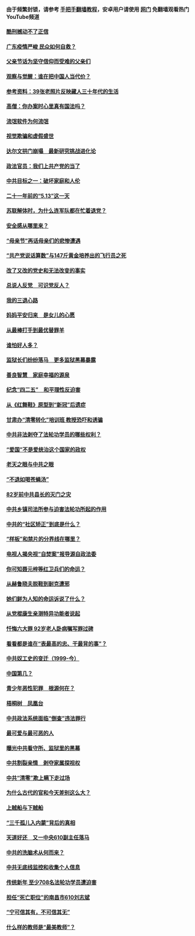 #### 由于频繁封锁，请参考 [手把手翻墙教程](https://github.com/gfw-breaker/guides/wiki/)，安卓用户请使用 [网门](https://github.com/gfw-breaker/nogfw/blob/master/dl.md?t=06252300) 免翻墙观看热门YouTube频道 

#### [酷刑撼动不了正信](../pages/19/427414.md?t=06252300) 

#### [广东疫情严峻 民众如何自救？](../pages/19/427311.md?t=06252300) 

#### [父亲节话为坚守信仰而受难的父亲们](../pages/19/427033.md?t=06252300) 

#### [观察与觉醒：谁在把中国人当代价？](../pages/19/426987.md?t=06252300) 

#### [参考资料：39张老照片反映藏人三十年代的生活](../pages/19/426471.md?t=06252300) 

#### [高僧：你办案时心里真有国法吗？](../pages/19/426530.md?t=06252300) 

#### [流氓软件为何流氓](../pages/19/426531.md?t=06252300) 

#### [视觉欺骗和虚假盛世](../pages/19/426443.md?t=06252300) 

#### [达尔文拱门崩塌　最新研究挑战进化论](../pages/19/426009.md?t=06252300) 

#### [政法官员：我们上共产党的当了](../pages/19/425351.md?t=06252300) 

#### [中共目标之一：破坏家庭和人伦](../pages/19/424454.md?t=06252300) 

#### [二十一年前的“5.13”这一天](../pages/19/424814.md?t=06252300) 

#### [苏联解体时，为什么连军队都在忙着退党？](../pages/19/424335.md?t=06252300) 

#### [安全感从哪里来？](../pages/19/424336.md?t=06252300) 

#### [“母亲节”再话母亲们的悲惨遭遇](../pages/19/424234.md?t=06252300) 

#### [“共产党说话算数”与147斤黄金培养出的飞行员之死](../pages/19/424115.md?t=06252300) 

#### [改了又改的党史和无法改变的事实](../pages/19/424037.md?t=06252300) 

#### [总说人反党　可识党反人？](../pages/19/423820.md?t=06252300) 

#### [我的三退心路](../pages/19/423876.md?t=06252300) 

#### [妈妈平安归来　是女儿的心愿](../pages/19/423947.md?t=06252300) 

#### [从最棒打手到最优替罪羊](../pages/19/423819.md?t=06252300) 

#### [谁怕好人多？](../pages/19/423774.md?t=06252300) 

#### [监狱长们纷纷落马　更多监狱黑幕暴露](../pages/19/423787.md?t=06252300) 

#### [善良智慧　家庭幸福的源泉](../pages/19/423632.md?t=06252300) 

#### [纪念“四二五”　和平理性反迫害](../pages/19/423660.md?t=06252300) 

#### [从《红舞鞋》原型到“新冠”后遗症](../pages/19/423509.md?t=06252300) 

#### [甘肃办“清零转化”培训班 教授恐吓和诱骗](../pages/19/423498.md?t=06252300) 

#### [中共非法剥夺了法轮功学员的哪些权利？](../pages/19/423392.md?t=06252300) 

#### [“爱国”不是爱统治这个国家的政权](../pages/19/423029.md?t=06252300) 

#### [老天之眼与中共之眼](../pages/19/423378.md?t=06252300) 

#### [“不退如喝苍蝇汤”](../pages/19/423287.md?t=06252300) 

#### [82岁前中共县长的灭门之灾](../pages/19/423055.md?t=06252300) 

#### [中共乡镇司法所参与迫害法轮功所起的作用](../pages/19/423064.md?t=06252300) 

#### [中共的“社区矫正”到底是什么？](../pages/19/422870.md?t=06252300) 

#### [“样板”和禁片的分界线在哪里？](../pages/19/422704.md?t=06252300) 

#### [电视人揭央视“自焚案”报导源自政法委](../pages/19/422770.md?t=06252300) 

#### [你可知聂元梓等红卫兵们的命运？](../pages/19/422848.md?t=06252300) 

#### [从赫鲁晓夫脱鞋到耐克遭邪](../pages/19/422826.md?t=06252300) 

#### [她们鲜为人知的命运诉说了什么？](../pages/19/422754.md?t=06252300) 

#### [从党棍康生亲测特异功能者说起](../pages/19/422657.md?t=06252300) 

#### [忏悔六大罪 92岁老人卧病嘱写罪过碑](../pages/19/422750.md?t=06252300) 

#### [看看都是谁在“表最高的忠、干最背的事”？](../pages/19/422703.md?t=06252300) 

#### [中共奴工史的变迁（1999-今）](../pages/19/422656.md?t=06252300) 

#### [中国第几？](../pages/19/422496.md?t=06252300) 

#### [青少年恶性犯罪　根源何在？](../pages/19/422449.md?t=06252300) 

#### [梧桐树　凤凰台](../pages/19/422442.md?t=06252300) 

#### [中共政法系统面临“倒查”违法罪行](../pages/19/422497.md?t=06252300) 

#### [最可爱与最可恶的人](../pages/19/422448.md?t=06252300) 

#### [曝光中共看守所、监狱里的黑幕](../pages/19/422390.md?t=06252300) 

#### [中共割裂亲情　剥夺家属探视权](../pages/19/422364.md?t=06252300) 

#### [中共“清零”欺上瞒下走过场](../pages/19/422306.md?t=06252300) 

#### [为什么古代的官和今天差别这么大？](../pages/19/422228.md?t=06252300) 

#### [上贼船与下贼船](../pages/19/422276.md?t=06252300) 

#### [“三千孤儿入内蒙”背后的真相](../pages/19/422229.md?t=06252300) 

#### [天道好还　又一中央610副主任落马](../pages/19/422155.md?t=06252300) 

#### [中共的洗脑术从何而来？](../pages/19/422154.md?t=06252300) 

#### [中共无底线监控和收集个人信息](../pages/19/422039.md?t=06252300) 

#### [传统新年 至少708名法轮功学员遭迫害](../pages/19/421946.md?t=06252300) 

#### [担任“死亡职位”的南昌市610刘志斌](../pages/19/421957.md?t=06252300) 

#### [“宁可信其有，不可信其无”](../pages/19/421691.md?t=06252300) 

#### [什么样的教师是“最美教师”？](../pages/19/421755.md?t=06252300) 

